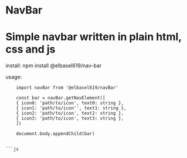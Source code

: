 # NavBar

# Simple navbar written in plain html, css and js

install:
npm install @elbasel619/nav-bar

usage:

````
    import navBar from '@elbasel619/navBar'

    const bar = navBar.getNavElement([
    { icon0: 'path/to/icon', text0: string },
    { icon1: 'path/to/icon'', text1: string },
    { icon2: 'path/to/icon', text2: string },
    { icon3: 'path/to/icon', text3: string },
    ])

    document.body.appendChild(bar)


```js

````
